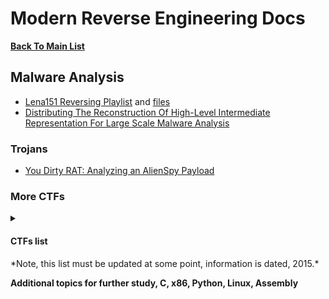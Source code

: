 # Modern Reverse Engineering Docs

**[Back To Main List](README.md)**

## Malware Analysis
* [Lena151 Reversing Playlist](https://www.youtube.com/playlist?list=PLcFUp5WYCxVYeR7AgsmjzGW6PjamaY6JO) 
      and [files](https://github.com/kosmokato/Lena151/tree/main/%5BSnD%5D%20%5Blena151%5D%20Reversing%20With%20Lena%20(Tutorials))
* [Distributing The Reconstruction Of High-Level Intermediate Representation For Large Scale Malware Analysis](https://github.com/REhints/Publications/tree/master/Conferences/BH'2015)

### Trojans
* [You Dirty RAT: Analyzing an AlienSpy Payload](https://www.proofpoint.com/us/threat-insight/post/You-Dirty-RAT)

### More CTFs
<details>
  <summary>
        
 #### CTFs list
</summary>
http://gekko.csokavar.hu
https://www.revolutionelite.co.uk
https://0x0539.net
https://www.hellboundhackers.org/
http://www.itsecgames.com/ (bugged web app training security)
https://los.rubiya.kr/ (game ctf?)
https://www.mysterytwisterc3.org/ (guess crypto)
https://www.trytodecrypt.com (not a bad site for crypto training)
http://3564020356.org (have to hack into site)
http://www.trythis0ne.com (broken site, won't let me log back in)
http://www.thisislegal.com (site's dead, can still register)
http://www.net-force.nl (2019 challenges site, register)
http://www.lost-chall.org (they're based on a tv show)
http://www.happy-security.de (hackerspaces, wechall backlinks)
http://www.caesum.com/game (puzzle challenge site)
http://www.rankk.org (ranked challenges with incremented difficulty) *old but good
</details>
*Note, this list must be updated at some point, information is dated, 2015.*

**Additional topics for further study, C, x86, Python, Linux, Assembly**

